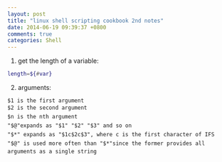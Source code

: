 ```yaml
---
layout: post
title: "linux shell scripting cookbook 2nd notes"
date: 2014-06-19 09:39:37 +0800
comments: true
categories: Shell
---
```

1. get the length of a variable:

```bash
length=${#var}
```

2. arguments:

```
$1 is the first argument$2 is the second argument$n is the nth argument"$@"expands as "$1" "$2" "$3" and so on"$*" expands as "$1c$2c$3", where c is the first character of IFS"$@" is used more often than "$*"since the former provides all arguments as a single string

```
